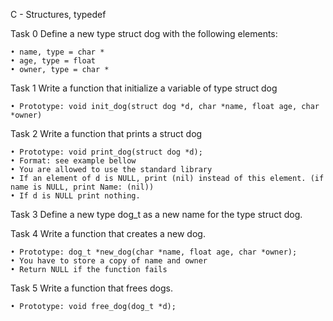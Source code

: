 C - Structures, typedef

Task 0
Define a new type struct dog with the following elements:

	• name, type = char *
	• age, type = float
	• owner, type = char *

Task 1
Write a function that initialize a variable of type struct dog

	• Prototype: void init_dog(struct dog *d, char *name, float age, char *owner)


Task 2
Write a function that prints a struct dog

	• Prototype: void print_dog(struct dog *d);
	• Format: see example bellow
	• You are allowed to use the standard library
	• If an element of d is NULL, print (nil) instead of this element. (if name is NULL, print Name: (nil))
	• If d is NULL print nothing.


Task 3
Define a new type dog_t as a new name for the type struct dog.


Task 4
Write a function that creates a new dog.

	• Prototype: dog_t *new_dog(char *name, float age, char *owner);
	• You have to store a copy of name and owner
	• Return NULL if the function fails


Task 5
Write a function that frees dogs.

	• Prototype: void free_dog(dog_t *d);

